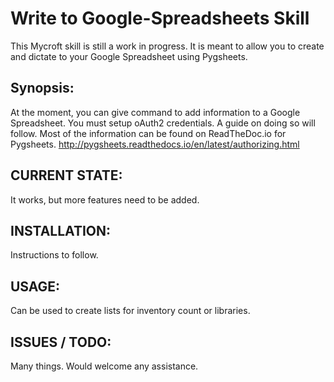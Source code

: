 # Write to Google-Spreadsheets Skill
This Mycroft skill is still a work in progress. It is meant to allow you to create and dictate to your Google Spreadsheet using Pygsheets.

## Synopsis:
At the moment, you can give command to add information to a Google Spreadsheet. You must setup oAuth2 credentials. A guide on doing so will follow. 
Most of the information can be found on ReadTheDoc.io for Pygsheets. 
http://pygsheets.readthedocs.io/en/latest/authorizing.html

## CURRENT STATE:
It works, but more features need to be added. 

## INSTALLATION:
Instructions to follow. 

## USAGE:
Can be used to create lists for inventory count or libraries. 

## ISSUES / TODO:
Many things. Would welcome any assistance. 
